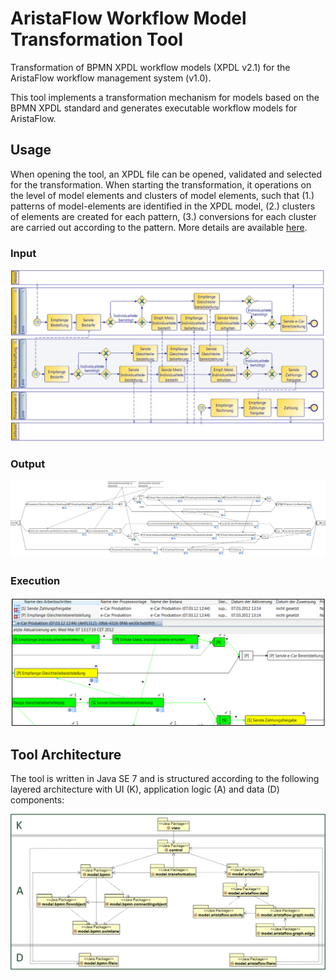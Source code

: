 # AristaFlow Workflow Model Transformation Tool
Transformation of BPMN XPDL workflow models (XPDL v2.1) for the AristaFlow workflow management system (v1.0).

This tool implements a transformation mechanism for models based on the BPMN XPDL standard and generates executable workflow models for AristaFlow. 

## Usage

When opening the tool, an XPDL file can be opened, validated and selected for the transformation. When starting the transformation, it operations on the level of model elements and clusters of model elements, such that (1.) patterns of model-elements are identified in the XPDL model, (2.) clusters of elements are created for each pattern, (3.) conversions for each cluster are carried out according to the pattern. More details are available [here](https://www.researchgate.net/publication/322077882_Vom_hochflexiblen_Geschaftsprozess_zum_ausfuhrbaren_Workflowschema_fur_AristaFlow).

### Input 
![alt tag](Example-BPMN-Input.png)

### Output

![alt tag](Example-AristaFlow-WfMS-Output.png)

### Execution

![alt tag](Example-AristaFlow-WfMS-Execution.png)

## Tool Architecture

The tool is written in Java SE 7 and is structured according to the following layered architecture with UI (K), application logic (A) and data (D) components:

![alt tag](Application-Architecture.png)
